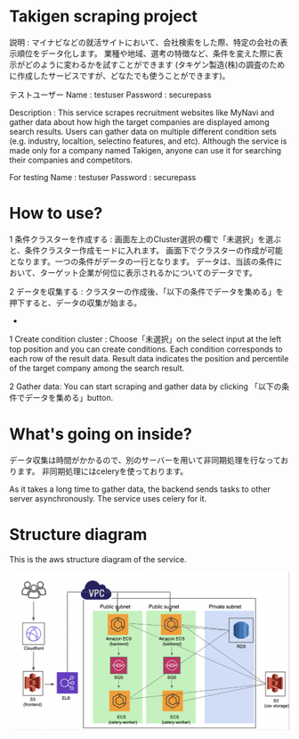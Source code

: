# Takigen scraping project
説明 : マイナビなどの就活サイトにおいて、会社検索をした際、特定の会社の表示順位をデータ化します。
業種や地域、選考の特徴など、条件を変えた際に表示がどのように変わるかを試すことができます
(タキゲン製造(株)の調査のために作成したサービスですが、どなたでも使うことができます)。

テストユーザー
Name : testuser
Password : securepass

Description : This service scrapes recruitment websites like MyNavi and gather data 
about how high the target companies are displayed among search results.
Users can gather data on multiple different condition sets (e.g. industry, localtion, selectino features, and etc). 
Although the service is made only for a company named Takigen, anyone can use it for searching their companies and competitors. 

For testing 
Name : testuser
Password : securepass

# How to use?
1 条件クラスターを作成する : 
画面左上のCluster選択の欄で「未選択」を選ぶと、条件クラスター作成モードに入れます。
画面下でクラスターの作成が可能となります。一つの条件がデータの一行となります。
データは、当該の条件において、ターゲット企業が何位に表示されるかについてのデータです。

2 データを収集する : 
クラスターの作成後、「以下の条件でデータを集める」を押下すると、データの収集が始まる。

-

1 Create condition cluster : 
Choose「未選択」on the select input at the left top position 
and you can create conditions. Each condition corresponds to each row of the result data. 
Result data indicates the position and percentile of the target company among the search result. 

2 Gather data: 
You can start scraping and gather data by clicking 「以下の条件でデータを集める」button. 

# What's going on inside?
データ収集は時間がかかるので、別のサーバーを用いて非同期処理を行なっております。
非同期処理にはceleryを使っております。

As it takes a long time to gather data, the backend sends tasks to other server asynchronously. 
The service uses celery for it. 

# Structure diagram 
This is the aws structure diagram of the service. 

![alt text](https://github.com/Ricky0308/Takigen-scraping/blob/master/aws_arch.png?raw=true)